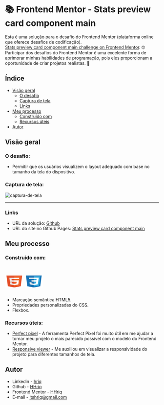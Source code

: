  # 📚 Frontend Mentor - Stats preview card component main

Esta é uma solução para o desafio do Frontend Mentor (plataforma online que oferece desafios de codificação). <br> [Stats preview card component main challenge on Frontend Mentor](https://www.frontendmentor.io/challenges/stats-preview-card-component-8JqbgoU62/hub). 🤓 
<br> Participar dos desafios do Frontend Mentor é uma excelente forma de aprimorar minhas habilidades de programação, pois eles proporcionam a oportunidade de criar projetos realistas. 🚀

## Índice

- [Visão geral](#visão-geral)
  - [O desafio](#o-desafio)
  - [Captura de tela](#captura-de-tela)
  - [Links](#links)
- [Meu processo](#meu-processo)
  - [Construído com](#construído-com)   
  - [Recursos úteis](#recursos-úteis)
- [Autor](#autor)

## Visão geral

### O desafio:

- Permitir que os usuários visualizem o layout adequado com base no tamanho da tela do dispositivo.

### Captura de tela:

![captura-de-tela](https://github.com/HHriq/stats-preview-card-FrontEndMentor/assets/103473374/c1eebcd2-7944-46d8-a7c4-82f1d7cbe255)

<hr>

### Links

- URL da solução: [Github](https://github.com/HHriq/stats-preview-card-FrontEndMentor)
-  URL do site no Github Pages: [Stats preview card component main](https://hhriq.github.io/stats-preview-card-FrontEndMentor/)

  ## Meu processo

### Construído com: 
<br> <div>
    <img align='center' height='40' width='60' title='HTML5' alt='html5' src='https://github.com/devicons/devicon/blob/master/icons/html5/html5-original.svg' />
    <img align='center' height='40' width='60' title='CSS3' alt='css3' src='https://github.com/devicons/devicon/blob/master/icons/css3/css3-original.svg' />
     </div> <br>

- Marcação semântica HTML5. 
- Propriedades personalizadas do CSS.
- Flexbox.

### Recursos úteis:

- [Perfect pixel](https://www.welldonecode.com/perfectpixel/) - A ferramenta Perfect Pixel foi muito útil em me ajudar a tornar meu projeto o mais parecido possível com o modelo do Frontend Mentor.
- [Responsive viewer](https://responsiveviewer.org/) - Me auxiliou em visualizar a responsividade do projeto para diferentes tamanhos de tela.

## Autor

- Linkedin - [hriq](https://www.linkedin.com/in/hriq/)
- Github - [HHriq](https://github.com/HHriq)
- Frontend Mentor - [HHriq](https://www.frontendmentor.io/profile/HHriq)
- E-mail - [itshriq@gmail.com](mailto:itshriq@gmail.com)
